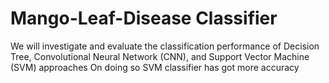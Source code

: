 # Mango-Leaf-Disease Classifier 
We will investigate and evaluate the classification performance of Decision Tree, Convolutional Neural Network (CNN), and Support Vector Machine (SVM) approaches
On doing so SVM classifier has got more accuracy
